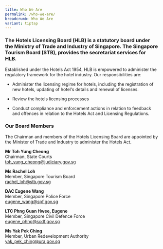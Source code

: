 ```yaml
---
title: Who We Are
permalink: /who-we-are/
breadcrumb: Who We Are
variant: tiptap
---
```

<h3>The Hotels Licensing Board (HLB) is a statutory board under the Ministry of Trade and Industry of Singapore. The Singapore Tourism Board (STB), provides the secretariat services for HLB.</h3>
<p>Established under the Hotels Act 1954, HLB is empowered to administer
the regulatory framework for the hotel industry. Our responsibilities are:</p>
<ul data-tight="true" class="tight">
<li>
<p>Administer the licensing regime for hotels, including the registration
of new hotels, updating of hotel's details and renewal of licenses.</p>
</li>
<li>
<p>Review the hotels licensing processes</p>
</li>
<li>
<p>Conduct compliance and enforcement actions in relation to feedback and
offences in relation to the Hotels Act and Licensing Regulations.</p>
</li>
</ul>
<h3><strong>Our Board Members</strong></h3>
<p>The Chairman and members of the Hotels Licensing Board are appointed by
the Minister of Trade and Industry to administer the Hotels Act.</p>
<p><strong>Mr Toh Yung Cheong</strong>
<br>Chairman, State Courts
<br><a href="mailto:toh_yung_cheong@judiciary.gov.sg" rel="noopener noreferrer nofollow" target="_blank">toh_yung_cheong@judiciary.gov.sg</a>
</p>
<p><strong>Ms Rachel Loh</strong>
<br>Member, Singapore Tourism Board
<br><a href="tan_yen_nee@stb.gov.sg" rel="noopener noreferrer nofollow" target="_blank">rachel_loh@stb.gov.sg</a>
</p>
<p><strong>DAC Eugene Wang</strong>
<br>Member, Singapore Police Force
<br><a href="eugene_wang@spf.gov.sg" rel="noopener noreferrer nofollow" target="_blank">eugene_wang@spf.gov.sg</a>
</p>
<p><strong>LTC Phng Guan Hwee, Eugene</strong>
<br>Member, Singapore Civil Defence Force
<br><a href="eugene_phng@scdf.gov.sg" rel="noopener noreferrer nofollow" target="_blank">eugene_phng@scdf.gov.sg</a>
</p>
<p><strong>Ms Yak Pek Ching</strong>
<br>Member, Urban Redevelopment Authority
<br><a href="yak_pek_ching@ura.gov.sg" rel="noopener noreferrer nofollow" target="_blank">yak_pek_ching@ura.gov.sg</a>
</p>